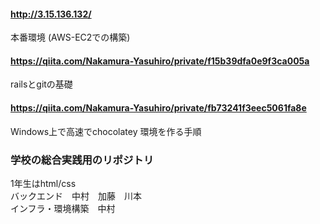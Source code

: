 #### http://3.15.136.132/
本番環境
(AWS-EC2での構築)

#### https://qiita.com/Nakamura-Yasuhiro/private/f15b39dfa0e9f3ca005a
railsとgitの基礎

#### https://qiita.com/Nakamura-Yasuhiro/private/fb73241f3eec5061fa8e
Windows上で高速でchocolatey 環境を作る手順



### 学校の総合実践用のリポジトリ

1年生はhtml/css<br>
バックエンド　中村　加藤　川本<br>
インフラ・環境構築　中村
